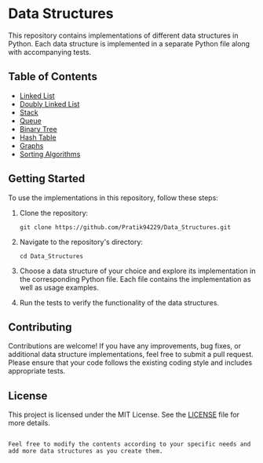 
# Data Structures

This repository contains implementations of different data structures in Python. Each data structure is implemented in a separate Python file along with accompanying tests.

## Table of Contents
- [Linked List](./linked_list.py)
- [Doubly Linked List](./linked_list.py)
- [Stack](./stack.py)
- [Queue](./queue.py)
- [Binary Tree](./binary_tree.py)
- [Hash Table](./hash_table.py)
- [Graphs](./graphs.py)
- [Sorting Algorithms](./.py)

## Getting Started

To use the implementations in this repository, follow these steps:

1. Clone the repository:

   ```
   git clone https://github.com/Pratik94229/Data_Structures.git
   ```

2. Navigate to the repository's directory:

   ```
   cd Data_Structures
   ```

3. Choose a data structure of your choice and explore its implementation in the corresponding Python file. Each file contains the implementation as well as usage examples.

4. Run the tests to verify the functionality of the data structures. 

## Contributing

Contributions are welcome! If you have any improvements, bug fixes, or additional data structure implementations, feel free to submit a pull request. Please ensure that your code follows the existing coding style and includes appropriate tests.

## License

This project is licensed under the MIT License. See the [LICENSE](./LICENSE) file for more details.
```

Feel free to modify the contents according to your specific needs and add more data structures as you create them.
